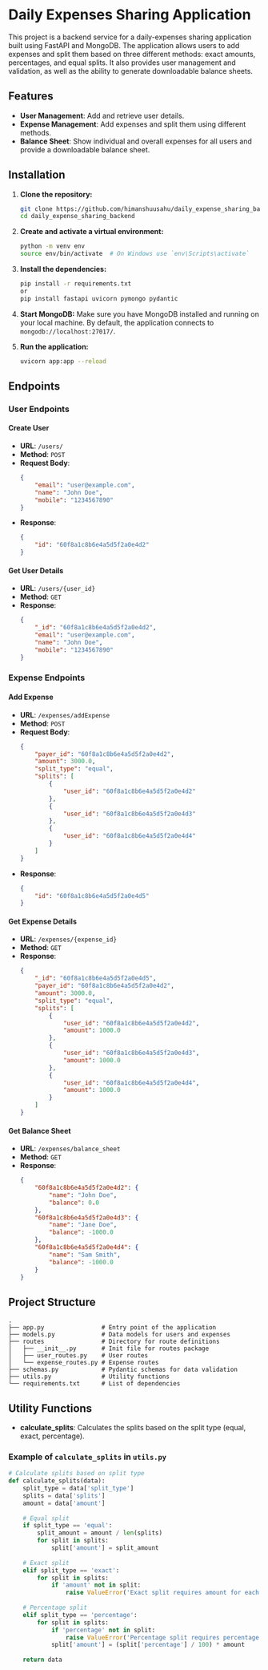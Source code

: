 
# Daily Expenses Sharing Application

This project is a backend service for a daily-expenses sharing application built using FastAPI and MongoDB. The application allows users to add expenses and split them based on three different methods: exact amounts, percentages, and equal splits. It also provides user management and validation, as well as the ability to generate downloadable balance sheets.

## Features
- **User Management**: Add and retrieve user details.
- **Expense Management**: Add expenses and split them using different methods.
- **Balance Sheet**: Show individual and overall expenses for all users and provide a downloadable balance sheet.

## Installation

1. **Clone the repository:**
    ```bash
    git clone https://github.com/himanshuusahu/daily_expense_sharing_backend.git
    cd daily_expense_sharing_backend
    ```

2. **Create and activate a virtual environment:**
    ```bash
    python -m venv env
    source env/bin/activate  # On Windows use `env\Scripts\activate`
    ```

3. **Install the dependencies:**
    ```bash
    pip install -r requirements.txt
    or
    pip install fastapi uvicorn pymongo pydantic

    ```

4. **Start MongoDB:**
    Make sure you have MongoDB installed and running on your local machine. By default, the application connects to `mongodb://localhost:27017/`.

5. **Run the application:**
    ```bash
    uvicorn app:app --reload
    ```

## Endpoints

### User Endpoints

#### Create User
- **URL**: `/users/`
- **Method**: `POST`
- **Request Body**:
    ```json
    {
        "email": "user@example.com",
        "name": "John Doe",
        "mobile": "1234567890"
    }
    ```
- **Response**:
    ```json
    {
        "id": "60f8a1c8b6e4a5d5f2a0e4d2"
    }
    ```

#### Get User Details
- **URL**: `/users/{user_id}`
- **Method**: `GET`
- **Response**:
    ```json
    {
        "_id": "60f8a1c8b6e4a5d5f2a0e4d2",
        "email": "user@example.com",
        "name": "John Doe",
        "mobile": "1234567890"
    }
    ```

### Expense Endpoints

#### Add Expense
- **URL**: `/expenses/addExpense`
- **Method**: `POST`
- **Request Body**:
    ```json
    {
        "payer_id": "60f8a1c8b6e4a5d5f2a0e4d2",
        "amount": 3000.0,
        "split_type": "equal",
        "splits": [
            {
                "user_id": "60f8a1c8b6e4a5d5f2a0e4d2"
            },
            {
                "user_id": "60f8a1c8b6e4a5d5f2a0e4d3"
            },
            {
                "user_id": "60f8a1c8b6e4a5d5f2a0e4d4"
            }
        ]
    }
    ```
- **Response**:
    ```json
    {
        "id": "60f8a1c8b6e4a5d5f2a0e4d5"
    }
    ```

#### Get Expense Details
- **URL**: `/expenses/{expense_id}`
- **Method**: `GET`
- **Response**:
    ```json
    {
        "_id": "60f8a1c8b6e4a5d5f2a0e4d5",
        "payer_id": "60f8a1c8b6e4a5d5f2a0e4d2",
        "amount": 3000.0,
        "split_type": "equal",
        "splits": [
            {
                "user_id": "60f8a1c8b6e4a5d5f2a0e4d2",
                "amount": 1000.0
            },
            {
                "user_id": "60f8a1c8b6e4a5d5f2a0e4d3",
                "amount": 1000.0
            },
            {
                "user_id": "60f8a1c8b6e4a5d5f2a0e4d4",
                "amount": 1000.0
            }
        ]
    }
    ```

#### Get Balance Sheet
- **URL**: `/expenses/balance_sheet`
- **Method**: `GET`
- **Response**:
    ```json
    {
        "60f8a1c8b6e4a5d5f2a0e4d2": {
            "name": "John Doe",
            "balance": 0.0
        },
        "60f8a1c8b6e4a5d5f2a0e4d3": {
            "name": "Jane Doe",
            "balance": -1000.0
        },
        "60f8a1c8b6e4a5d5f2a0e4d4": {
            "name": "Sam Smith",
            "balance": -1000.0
        }
    }
    ```

## Project Structure

```
.
├── app.py                # Entry point of the application
├── models.py             # Data models for users and expenses
├── routes                # Directory for route definitions
│   ├── __init__.py       # Init file for routes package
│   ├── user_routes.py    # User routes
│   └── expense_routes.py # Expense routes
├── schemas.py            # Pydantic schemas for data validation
├── utils.py              # Utility functions
└── requirements.txt      # List of dependencies
```

## Utility Functions
- **calculate_splits**: Calculates the splits based on the split type (equal, exact, percentage).

### Example of `calculate_splits` in `utils.py`
```python
# Calculate splits based on split type
def calculate_splits(data):
    split_type = data['split_type']
    splits = data['splits']
    amount = data['amount']
    
    # Equal split
    if split_type == 'equal':
        split_amount = amount / len(splits)
        for split in splits:
            split['amount'] = split_amount
    
    # Exact split
    elif split_type == 'exact':
        for split in splits:
            if 'amount' not in split:
                raise ValueError('Exact split requires amount for each participant')
    
    # Percentage split
    elif split_type == 'percentage':
        for split in splits:
            if 'percentage' not in split:
                raise ValueError('Percentage split requires percentage for each participant')
            split['amount'] = (split['percentage'] / 100) * amount
    
    return data
```

